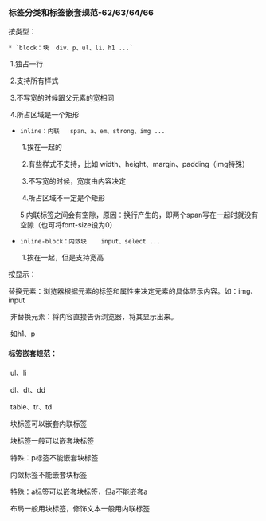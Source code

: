 ### 标签分类和标签嵌套规范-62/63/64/66

按类型：

	* `block：块  div、p、ul、li、h1 ...`

​		1.独占一行

​		2.支持所有样式

​		3.不写宽的时候跟父元素的宽相同

​		4.所占区域是一个矩形

 * `inline：内联	span、a、em、strong、img ...`

   ​	1.挨在一起的

   ​	2.有些样式不支持，比如 width、height、margin、padding（img特殊）

   ​	3.不写宽的时候，宽度由内容决定

   ​	4.所占区域不一定是个矩形

   ​	5.内联标签之间会有空隙，原因：换行产生的，即两个span写在一起时就没有空隙（也可将font-size设为0）

 * `inline-block：内敛块	input、select ...`

   ​	1.挨在一起，但是支持宽高

按显示：

​	替换元素：浏览器根据元素的标签和属性来决定元素的具体显示内容。如：img、input

​	非替换元素：将内容直接告诉浏览器，将其显示出来。

​		如h1、p

#### 标签嵌套规范：

​	ul、li

​	dl、dt、dd

​	table、tr、td

​	块标签可以嵌套内联标签

​	块标签一般可以嵌套块标签

​		特殊：p标签不能嵌套块标签

​	内敛标签不能嵌套块标签

​		特殊：a标签可以嵌套块标签，但a不能嵌套a



​	布局一般用块标签，修饰文本一般用内联标签
